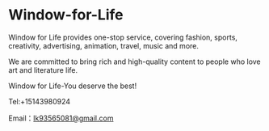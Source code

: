 # Window-for-Life

Window for Life provides one-stop service,  covering fashion, sports, creativity, advertising, animation, travel, music and more.

We are committed to bring rich and high-quality content to people who love art and literature life.

Window for Life-You deserve the best!

Tel:+15143980924

Email：lk93565081@gmail.com

